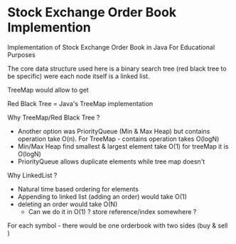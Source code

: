 # Stock Exchange Order Book Implemention
Implementation of Stock Exchange Order Book in Java
For Educational Purposes

The core data structure used here is a binary search tree (red black tree to be specific) were each node itself is a linked list.

TreeMap would allow to get 

Red Black Tree = Java's TreeMap implementation

Why TreeMap/Red Black Tree ?
 - Another option was PriorityQueue (Min & Max Heap) but contains operation take O(n). For TreeMap - contains operation takes O(logN)
 - Min/Max Heap find smallest & largest element take O(1) for treeMap it is O(logN)
 - PriorityQueue allows duplicate elements while tree map doesn't

Why LinkedList ?
 - Natural time based ordering for elements
 - Appending to linked list (adding an order) would take O(1)
 - deleting an order would take O(N)
   - Can we do it in O(1) ? store reference/index somewhere ?

For each symbol - there would be one orderbook with two sides (buy & sell )
